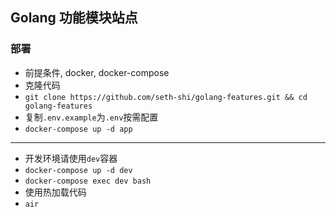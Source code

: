 ## Golang 功能模块站点


### 部署
* 前提条件, docker, docker-compose
* 克隆代码
* `git clone https://github.com/seth-shi/golang-features.git && cd golang-features`
* 复制`.env.example`为`.env`按需配置
* `docker-compose up -d app`

****

* 开发环境请使用`dev`容器
* `docker-compose up -d dev`
* `docker-compose exec dev bash`
* 使用热加载代码
* `air`